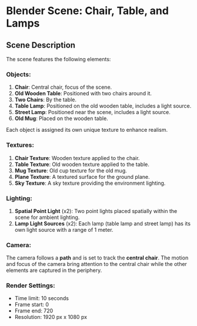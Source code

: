# Blender Scene: Chair, Table, and Lamps

## Scene Description

The scene features the following elements:

### Objects:
1. **Chair**: Central chair, focus of the scene.
2. **Old Wooden Table**: Positioned with two chairs around it.
3. **Two Chairs**: By the table.
4. **Table Lamp**: Positioned on the old wooden table, includes a light source.
5. **Street Lamp**: Positioned near the scene, includes a light source.
6. **Old Mug**: Placed on the wooden table.

Each object is assigned its own unique texture to enhance realism.

### Textures:
1. **Chair Texture**: Wooden texture applied to the chair.
2. **Table Texture**: Old wooden texture applied to the table.
3. **Mug Texture**: Old cup texture for the old mug.
4. **Plane Texture**: A textured surface for the ground plane.
5. **Sky Texture**: A sky texture providing the environment lighting.

### Lighting:
1. **Spatial Point Light** (x2): Two point lights placed spatially within the scene for ambient lighting.
2. **Lamp Light Sources** (x2): Each lamp (table lamp and street lamp) has its own light source with a range of 1 meter.

### Camera:
The camera follows a **path** and is set to track the **central chair**. The motion and focus of the camera bring attention to the central chair while the other elements are captured in the periphery.

### Render Settings:
- Time limit: 10 seconds
- Frame start: 0
- Frame end: 720
- Resolution: 1920 px x 1080 px

